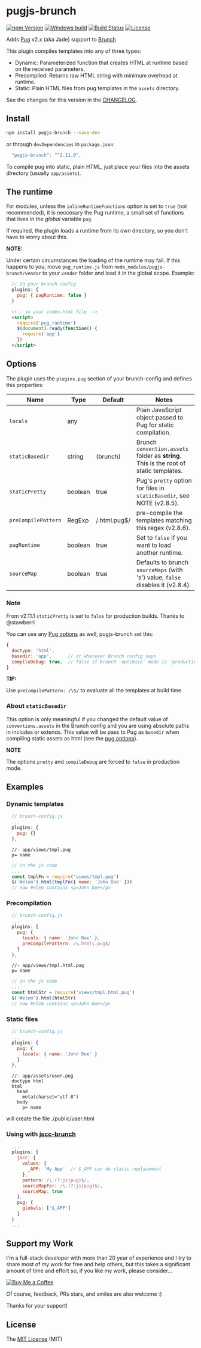 # pugjs-brunch

[![npm Version][npm-image]][npm-url]
[![Windows build][wbuild-image]][wbuild-url]
[![Build Status][build-image]][build-url]
[![License][license-image]][license-url]

Adds [Pug](https://pugjs.org) v2.x (aka Jade) support to [Brunch](http://brunch.io)

This plugin compiles templates into any of three types:

- Dynamic: Parameterized function that creates HTML at runtime based on the received parameters.
- Precompiled: Returns raw HTML string with minimum overhead at runtime.
- Static: Plain HTML files from pug templates in the `assets` directory.

See the changes for this version in the [CHANGELOG](CHANGELOG.md).

## Install

```bash
npm install pugjs-brunch --save-dev
```

or through `devDependencies` in `package.json`:

```js
  "pugjs-brunch": "^2.11.0",
```

To compile pug into static, plain HTML, just place your files into the assets directory (usually `app/assets`).


## The runtime

For modules, unless the `inlineRuntimeFunctions` option is set to `true` (not recommended), it is neccesary the Pug runtime, a small set of functions that lives in the *global* variable `pug`.

If required, the plugin loads a runtime from its own directory, so you don't have to worry about this.

**NOTE:**

Under certain circumstances the loading of the runtime may fail. If this happens to you, move `pug_runtime.js` from `node_modules/pugjs-brunch/vendor` to your `vendor` folder and load it in the global scope. Example:

```js
  // In your brunch config
  plugins: {
    pug: { pugRuntime: false }
  }
```

```html
  <!-- in your index.html file -->
  <script>
    require('pug_runtime')
    $(document).ready(function() {
      require('app')
    })
  </script>
```


## Options

The plugin uses the `plugins.pug` section of your brunch-config and defines this properties:

Name            | Type    | Default    | Notes
--------------- | ------- | ---------- | -----------
`locals`        | any     |            |  Plain JavaScript object passed to Pug for static compilation.
`staticBasedir` | string  | (brunch)   | Brunch `convention.assets` folder as **string**. This is the root of static templates.
`staticPretty`  | boolean | true       | Pug's `pretty` option for files in `staticBasedir`, see NOTE (v2.8.5).
`preCompilePattern` | RegExp | /\.html\.pug$/ | pre-compile the templates matching this regex (v2.8.6).
`pugRuntime`    | boolean | true       | Set to `false` if you want to load another runtime.
`sourceMap`     | boolean | true       | Defaults to brunch `sourceMaps` (with 's') value, `false` disables it (v2.8.4).

### Note

From v2.11.1 `staticPretty` is set to `false` for production builds. Thanks to @stawberri

You can use any [Pug options](https://pugjs.org/api/reference.html) as well, pugjs-brunch set this:

```js
{
  doctype: 'html',
  basedir: 'app',      // or wherever Brunch config says
  compileDebug: true,  // false if brunch `optimize` mode is 'production'
}
```

**TIP:**

Use `preCompilePattern: /\S/` to evaluate all the templates at build time.

### About `staticBasedir`

This option is only meaningful if you changed the default value of `conventions.assets` in the Brunch config and you are using absolute paths in includes or extends. This value will be pass to Pug as `basedir` when compiling static assets as html (see the [pug options](https://pugjs.org/api/reference.html#options)).


**NOTE**

The options `pretty` and `compileDebug` are forced to `false` in production mode.


## Examples

### Dynamic templates

```js
  // brunch-config.js
  ...
  plugins: {
    pug: {}
  },
```

```jade
  //- app/views/tmpl.pug
  p= name
```

```js
  // in the js code
  ...
  const tmplFn = require('views/tmpl.pug')
  $('#elem').html(tmplFn({ name: 'John Doe' }))
  // now #elem contains <p>John Doe</p>
```

### Precompilation

```js
  // brunch-config.js
  ...
  plugins: {
    pug: {
      locals: { name: 'John Doe' },
      preCompilePattern: /\.html\.pug$/
    }
  },
```

```jade
  //- app/views/tmpl.html.pug
  p= name
```

```js
  // in the js code
  ...
  const htmlStr = require('views/tmpl.html.pug')
  $('#elem').html(htmlStr)
  // now #elem contains <p>John Doe</p>
```

### Static files

```js
  // brunch-config.js
  ...
  plugins: {
    pug: {
      locals: { name: 'John Doe' }
    }
  },
```

```jade
  //- app/assets/user.pug
  doctype html
  html
    head
      meta(charset="utf-8")
    body
      p= name
```

will create the file ./public/user.html

### Using with [jscc-brunch](https://www.npmjs.com/package/jscc-brunch)

```js
  ...
  plugins: {
    jscc: {
      values: {
        _APP: 'My App'  // $_APP can do static replacement
      },
      pattern: /\.(?:js|pug)$/,
      sourceMapFor: /\.(?:js|pug)$/,
      sourceMap: true
    },
    pug: {
      globals: ['$_APP']
    }
  }
  ...
```

## Support my Work

I'm a full-stack developer with more than 20 year of experience and I try to share most of my work for free and help others, but this takes a significant amount of time and effort so, if you like my work, please consider...

[![Buy Me a Coffee][bmc-image]][bmc-url]

Of course, feedback, PRs stars, and smiles are also welcome :)

Thanks for your support!


## License

The [MIT License](LICENCE) (MIT)

[npm-image]:      https://img.shields.io/npm/v/pugjs-brunch.svg
[npm-url]:        https://www.npmjs.com/package/pugjs-brunch
[license-image]:  https://img.shields.io/npm/l/express.svg
[license-url]:    https://github.com/aMarCruz/pugjs-brunch/blob/master/LICENSE
[build-image]:    https://img.shields.io/travis/aMarCruz/pugjs-brunch.svg
[build-url]:      https://travis-ci.org/aMarCruz/pugjs-brunch
[wbuild-image]:   https://ci.appveyor.com/api/projects/status/3www03fp83018461?svg=true
[wbuild-url]:     https://ci.appveyor.com/project/aMarCruz/pugjs-brunch
[bmc-image]:      https://www.buymeacoffee.com/assets/img/custom_images/orange_img.png
[bmc-url]:        https://www.buymeacoffee.com/aMarCruz
